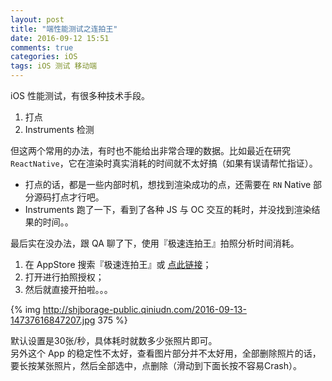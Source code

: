 ```yaml
---
layout: post
title: "端性能测试之连拍王"
date: 2016-09-12 15:51
comments: true
categories: iOS
tags: iOS 测试 移动端
---
```



iOS 性能测试，有很多种技术手段。    
1. 打点  
2. Instruments 检测  

但这两个常用的办法，有时也不能给出非常合理的数据。比如最近在研究 `ReactNative`，它在渲染时真实消耗的时间就不太好搞（如果有误请帮忙指证）。    
-   打点的话，都是一些内部时机，想找到渲染成功的点，还需要在 `RN` Native 部分源码打点才行吧。  
-   Instruments 跑了一下，看到了各种 JS 与 OC 交互的耗时，并没找到渲染结果的时间。。

最后实在没办法，跟 QA 聊了下，使用『极速连拍王』拍照分析时间消耗。  
1. 在 AppStore 搜索『极速连拍王』或 [点此链接](http://url.cn/2E3D8Cj)；  
2. 打开进行拍照授权；  
3. 然后就直接开拍啦。。。  

{% img http://shjborage-public.qiniudn.com/2016-09-13-14737616847207.jpg 375 %}


默认设置是30张/秒，具体耗时就数多少张照片即可。  
另外这个 App 的稳定性不太好，查看图片部分并不太好用，全部删除照片的话，要长按某张照片，然后全部选中，点删除（滑动到下面长按不容易Crash）。

